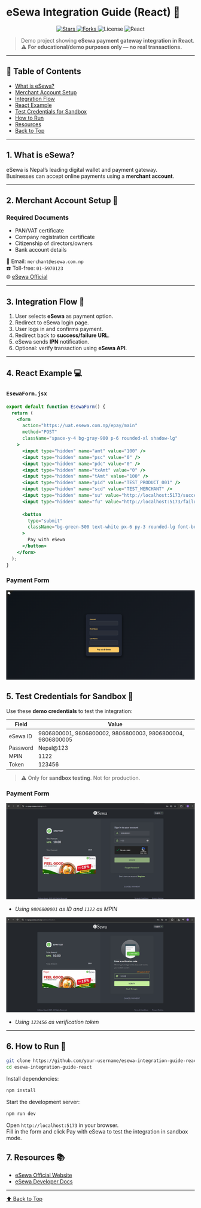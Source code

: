 # eSewa Integration Guide (React) 💸

<p align="center">
  <a href="https://github.com/AmanRai8/Esewa-integration/stargazers">
    <img src="https://img.shields.io/github/stars/AmanRai8/Esewa-integration?style=social&label=Stars&color=yellow" alt="Stars">
  </a>
  <a href="https://github.com/AmanRai8/Esewa-integration/network/members">
    <img src="https://img.shields.io/github/forks/AmanRai8/Esewa-integration?style=social&label=Forks&color=blue" alt="Forks">
  </a>
  <img src="https://img.shields.io/github/license/AmanRai8/Esewa-integration" alt="License">
  <img src="https://img.shields.io/badge/React-18.2.0-blue" alt="React">
</p>

> Demo project showing **eSewa payment gateway integration in React**.  
> ⚠️ **For educational/demo purposes only — no real transactions.**

---

## 📑 Table of Contents

- [What is eSewa?](#1-what-is-esewa)
- [Merchant Account Setup](#2-merchant-account-setup-🏦)
- [Integration Flow](#3-integration-flow-🔗)
- [React Example](#4-react-example-💻)
- [Test Credentials for Sandbox](#5-test-credentials-for-sandbox)
- [How to Run](#6-how-to-run-🚀)
- [Resources](#7-resources-📚)
- [Back to Top](#esewa-integration-guide-react-💸)

---

## 1. What is eSewa?

eSewa is Nepal’s leading digital wallet and payment gateway.  
Businesses can accept online payments using a **merchant account**.

---

## 2. Merchant Account Setup 🏦

### Required Documents

- PAN/VAT certificate
- Company registration certificate
- Citizenship of directors/owners
- Bank account details

📧 Email: `merchant@esewa.com.np`  
☎️ Toll-free: `01-5970123`  
🌐 [eSewa Official](https://esewa.com.np/)

---

## 3. Integration Flow 🔗

1. User selects **eSewa** as payment option.
2. Redirect to eSewa login page.
3. User logs in and confirms payment.
4. Redirect back to **success/failure URL**.
5. eSewa sends **IPN** notification.
6. Optional: verify transaction using **eSewa API**.

---

## 4. React Example 💻

### `EsewaForm.jsx`

```jsx
export default function EsewaForm() {
  return (
    <form
      action="https://uat.esewa.com.np/epay/main"
      method="POST"
      className="space-y-4 bg-gray-900 p-6 rounded-xl shadow-lg"
    >
      <input type="hidden" name="amt" value="100" />
      <input type="hidden" name="psc" value="0" />
      <input type="hidden" name="pdc" value="0" />
      <input type="hidden" name="txAmt" value="0" />
      <input type="hidden" name="tAmt" value="100" />
      <input type="hidden" name="pid" value="TEST_PRODUCT_001" />
      <input type="hidden" name="scd" value="TEST_MERCHANT" />
      <input type="hidden" name="su" value="http://localhost:5173/success" />
      <input type="hidden" name="fu" value="http://localhost:5173/failure" />

      <button
        type="submit"
        className="bg-green-500 text-white px-6 py-3 rounded-lg font-bold animate-pulse hover:scale-105 transition"
      >
        Pay with eSewa
      </button>
    </form>
  );
}
```

### Payment Form

![Payment Form](public/form.png)

## 5. Test Credentials for Sandbox 🧪

Use these **demo credentials** to test the integration:

| Field    | Value                                                      |
| -------- | ---------------------------------------------------------- |
| eSewa ID | 9806800001, 9806800002, 9806800003, 9806800004, 9806800005 |
| Password | Nepal@123                                                  |
| MPIN     | 1122                                                       |
| Token    | 123456                                                     |

> ⚠️ Only for **sandbox testing**. Not for production.

### Payment Form

![Payment Form](public/esewa_login.png)

- _Using `9806800001` as ID and `1122` as MPIN_

![Verification Code](public/verification.png)

- _Using `123456` as verification token_

---

## 6. How to Run 🚀

```bash
git clone https://github.com/your-username/esewa-integration-guide-react.git
cd esewa-integration-guide-react
```

Install dependencies:

```bash
npm install
```

Start the development server:

```bash
npm run dev
```

Open `http://localhost:5173` in your browser.<br/>
Fill in the form and click Pay with eSewa to test the integration in sandbox mode.

## 7. Resources 📚

- [eSewa Official Website](https://esewa.com.np/)
- [eSewa Developer Docs](https://developer.esewa.com.np/pages/Epay#integration)

---

[⬆️ Back to Top](#esewa-integration-guide-react-💸)

